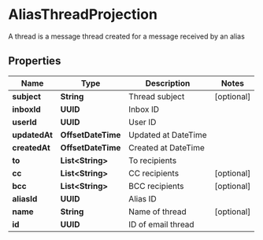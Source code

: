 

# AliasThreadProjection

A thread is a message thread created for a message received by an alias

## Properties

| Name | Type | Description | Notes |
|------------ | ------------- | ------------- | -------------|
|**subject** | **String** | Thread subject |  [optional] |
|**inboxId** | **UUID** | Inbox ID |  |
|**userId** | **UUID** | User ID |  |
|**updatedAt** | **OffsetDateTime** | Updated at DateTime |  |
|**createdAt** | **OffsetDateTime** | Created at DateTime |  |
|**to** | **List&lt;String&gt;** | To recipients |  |
|**cc** | **List&lt;String&gt;** | CC recipients |  [optional] |
|**bcc** | **List&lt;String&gt;** | BCC recipients |  [optional] |
|**aliasId** | **UUID** | Alias ID |  |
|**name** | **String** | Name of thread |  [optional] |
|**id** | **UUID** | ID of email thread |  |




